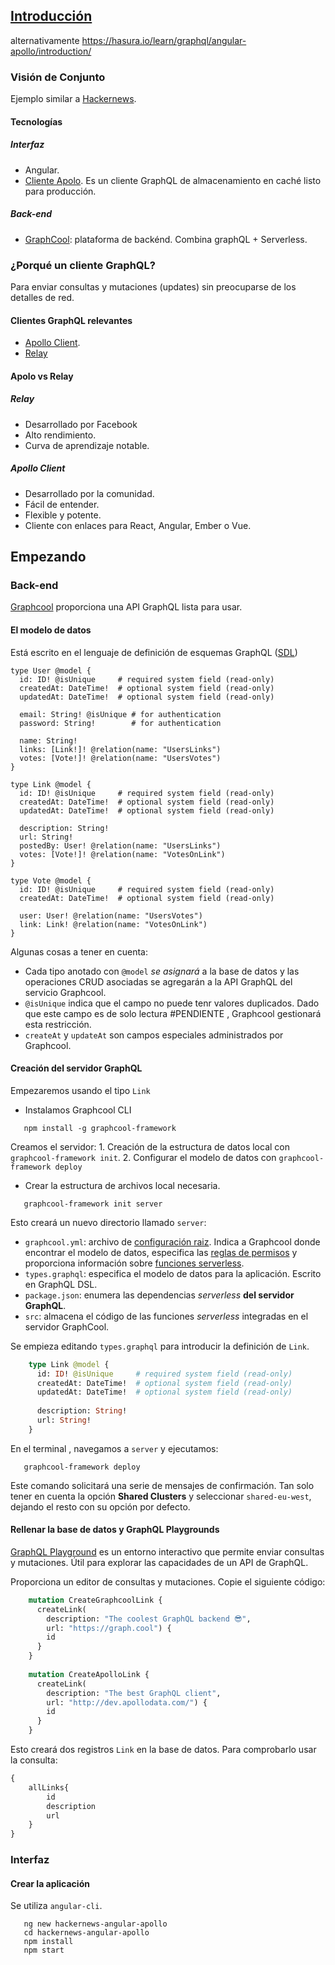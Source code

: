 ## [Introducción](https://www.howtographql.com/angular-apollo/0-introduction/)

alternativamente https://hasura.io/learn/graphql/angular-apollo/introduction/

### Visión de Conjunto
Ejemplo similar a [Hackernews](https://news.ycombinator.com/).

#### Tecnologías
##### Interfaz
- Angular.
- [Cliente Apolo](https://github.com/apollographql/apollo-client). Es un cliente GraphQL de almacenamiento en caché listo para producción.

##### Back-end
- [GraphCool](https://www.graph.cool/): plataforma de backénd. Combina graphQL + Serverless.

### ¿Porqué un cliente GraphQL?
Para enviar consultas y mutaciones (updates) sin preocuparse de los detalles de red.
#### Clientes GraphQL relevantes
-  [Apollo Client](https://github.com/apollographql/apollo-client).
- [Relay](https://facebook.github.io/relay/)

#### Apolo vs Relay
##### Relay
-  Desarrollado por Facebook
-  Alto rendimiento.
-  Curva de aprendizaje notable.
##### Apollo Client
- Desarrollado por la comunidad.
- Fácil de entender.
- Flexible y potente.
- Cliente con enlaces para React, Angular, Ember o Vue.

## Empezando
### Back-end
[Graphcool](https://www.graph.cool/) proporciona una API GraphQL lista para usar.

#### El modelo de datos
Está escrito en el lenguaje de definición de esquemas GraphQL ([SDL](http://graphql.org/learn/schema/))
```SDL
type User @model {
  id: ID! @isUnique     # required system field (read-only)
  createdAt: DateTime!  # optional system field (read-only)
  updatedAt: DateTime!  # optional system field (read-only)

  email: String! @isUnique # for authentication
  password: String!        # for authentication

  name: String!
  links: [Link!]! @relation(name: "UsersLinks")
  votes: [Vote!]! @relation(name: "UsersVotes")
}

type Link @model {
  id: ID! @isUnique     # required system field (read-only)
  createdAt: DateTime!  # optional system field (read-only)
  updatedAt: DateTime!  # optional system field (read-only)

  description: String!
  url: String!
  postedBy: User! @relation(name: "UsersLinks")
  votes: [Vote!]! @relation(name: "VotesOnLink")
}

type Vote @model {
  id: ID! @isUnique     # required system field (read-only)
  createdAt: DateTime!  # optional system field (read-only)

  user: User! @relation(name: "UsersVotes")
  link: Link! @relation(name: "VotesOnLink")
}
```

Algunas cosas a tener en cuenta: 
- Cada tipo anotado con `@model` *se asignará* a la base de datos y las operaciones CRUD asociadas se agregarán a la API GraphQL del servicio Graphcool.
- `@isUnique` indica que el campo no puede tenr valores duplicados. Dado que este campo es de solo lectura #PENDIENTE , Graphcool gestionará esta restricción.
- `createAt` y `updateAt` son campos especiales administrados por Graphcool.

#### Creación del servidor GraphQL
Empezaremos usando el tipo `Link`

-  Instalamos Graphcool CLI
```shell
   npm install -g graphcool-framework
```

 Creamos el servidor:
	 1. Creación de la estructura de datos local con `graphcool-framework init`.
	 2. Configurar el modelo de datos con `graphcool-framework deploy`

*  Crear la estructura de archivos local necesaria.
```shell
   graphcool-framework init server
```

Esto creará un nuevo directorio llamado `server`:
- `graphcool.yml`: archivo de [configuración raiz](https://www.graph.cool/docs/reference/service-definition/graphcool.yml-foatho8aip). Indica a Graphcool donde encontrar el modelo de datos, especifica las [reglas de permisos](https://www.graph.cool/docs/reference/auth/authorization/overview-iegoo0heez) y proporciona información sobre [funciones serverless](https://www.graph.cool/docs/reference/functions/overview-aiw4aimie9).
- `types.graphql`:  especifica el modelo de datos para la aplicación. Escrito en GraphQL DSL.
- `package.json`:  enumera las dependencias *serverless* **del servidor GraphQL**.
- `src`:  almacena el código de las funciones *serverless* integradas en el servidor GraphCool. 

Se empieza editando `types.graphql` para introducir la definición de `Link`.
```graphql
	type Link @model {
	  id: ID! @isUnique     # required system field (read-only)
	  createdAt: DateTime!  # optional system field (read-only)
	  updatedAt: DateTime!  # optional system field (read-only)
	
	  description: String!
	  url: String!
	}
```
En el terminal , navegamos a `server` y ejecutamos:
```shell
   graphcool-framework deploy
```
Este comando solicitará una serie de mensajes de confirmación.
Tan solo tener en cuenta la opción **Shared Clusters** y seleccionar `shared-eu-west`, dejando el resto con su opción por defecto.

#### Rellenar la base de datos y GraphQL Playgrounds
[GraphQL Playground](https://github.com/graphcool/graphql-playground) es un entorno interactivo que permite enviar consultas y mutaciones. Útil para explorar las capacidades de un API de GraphQL.

Proporciona un editor de consultas y mutaciones. Copie el siguiente código: 
```graphQL
	mutation CreateGraphcoolLink {
	  createLink(
	    description: "The coolest GraphQL backend 😎",
	    url: "https://graph.cool") {
	    id
	  }
	}
	
	mutation CreateApolloLink {
	  createLink(
	    description: "The best GraphQL client",
	    url: "http://dev.apollodata.com/") {
	    id
	  }
	}
```
Esto creará dos registros `Link` en la base de datos. Para comprobarlo usar la consulta:
```graphQL
{
	allLinks{
		id
		description
		url
	}
}
```

### Interfaz
#### Crear la aplicación
Se utiliza `angular-cli`.
```shell
   ng new hackernews-angular-apollo
   cd hackernews-angular-apollo
   npm install
   npm start
   ```

